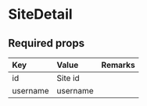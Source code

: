 # SiteDetail

## Required props

| Key | Value | Remarks |
| :--- | :--- | :--- |
| id | Site id |  |
| username | username |  |

